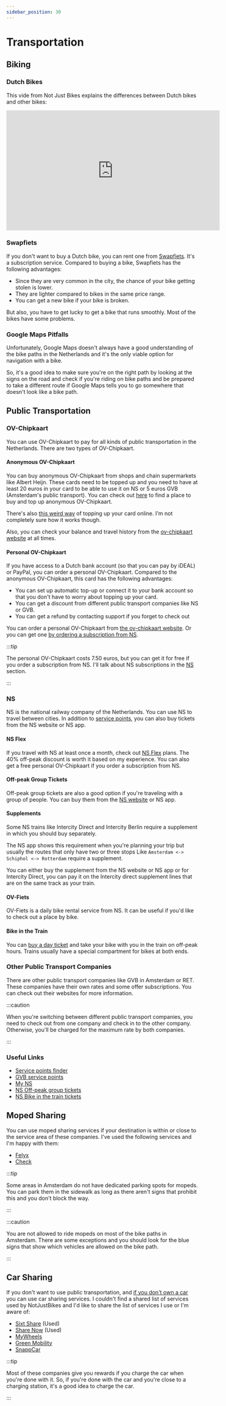 ```yaml
---
sidebar_position: 30
---
```


# Transportation

## Biking

### Dutch Bikes

This vide from Not Just Bikes explains the differences between Dutch bikes and other bikes:

<iframe width="560" height="315" src="https://www.youtube.com/embed/aESqrP3hfi8" title="YouTube video player" frameborder="0" allow="accelerometer; autoplay; clipboard-write; encrypted-media; gyroscope; picture-in-picture; web-share" allowfullscreen></iframe>

### Swapfiets

If you don't want to buy a Dutch bike, you can rent one from [Swapfiets][swapfiets]. It's a subscription service. Compared to buying a bike, Swapfiets has the following advantages:

- Since they are very common in the city, the chance of your bike getting stolen is lower.
- They are lighter compared to bikes in the same price range.
- You can get a new bike if your bike is broken.

But also, you have to get lucky to get a bike that runs smoothly. Most of the bikes have some problems.

### Google Maps Pitfalls

Unfortunately, Google Maps doesn't always have a good understanding of the bike paths in the Netherlands and it's the only viable option for navigation with a bike.

So, it's a good idea to make sure you're on the right path by looking at the signs on the road and check if you're riding on bike paths and be prepared to take a different route if Google Maps tells you to go somewhere that doesn't look like a bike path.

## Public Transportation

### OV-Chipkaart

You can use OV-Chipkaart to pay for all kinds of public transportation in the Netherlands. There are two types of OV-Chipkaart.

#### Anonymous OV-Chipkaart

You can buy anonymous OV-Chipkaart from shops and chain supermarkets like Albert Heijn. These cards need to be topped up and you need to have at least 20 euros in your card to be able to use it on NS or 5 euros GVB (Amsterdam's public transport). You can check out [here][service-points-finder] to find a place to buy and top up anonymous OV-Chipkaart.

There's also [this weird way][ov-chipkaart-order-credit] of topping up your card online. I'm not completely sure how it works though.

Also, you can check your balance and travel history from the [ov-chipkaart website][ov-chipkaart] at all times.

#### Personal OV-Chipkaart

If you have access to a Dutch bank account (so that you can pay by iDEAL) or PayPal, you can order a personal OV-Chipkaart. Compared to the anonymous OV-Chipkaart, this card has the following advantages:

- You can set up automatic top-up or connect it to your bank account so that you don't have to worry about topping up your card.
- You can get a discount from different public transport companies like NS or GVB.
- You can get a refund by contacting support if you forget to check out

You can order a personal OV-Chipkaart from [the ov-chipkaart website][ov-chipkaart]. Or you can get one [by ordering a subscription from NS][ns-flex].

:::tip

The personal OV-Chipkaart costs 7.50 euros, but you can get it for free if you order a subscription from NS. I'll talk about NS subscriptions in the [NS](#ns) section.

:::

### NS

NS is the national railway company of the Netherlands. You can use NS to travel between cities. In addition to [service points][service-points-finder], you can also buy tickets from the NS website or NS app.

#### NS Flex

If you travel with NS at least once a month, check out [NS Flex][ns-flex] plans. The 40% off-peak discount is worth it based on my experience. You can also get a free personal OV-Chipkaart if you order a subscription from NS.

#### Off-peak Group Tickets

Off-peak group tickets are also a good option if you're traveling with a group of people. You can buy them from the [NS website][ns-offpeak-ticket] or NS app.

#### Supplements

Some NS trains like Intercity Direct and Intercity Berlin require a supplement in which you should buy separately.

The NS app shows this requirement when you're planning your trip but usually the routes that only have two or three stops Like `Amsterdam <-> Schiphol <-> Rotterdam` require a supplement.

You can either buy the supplement from the NS website or NS app or for Intercity Direct, you can pay it on the Intercity direct supplement lines that are on the same track as your train.

#### OV-Fiets

OV-Fiets is a daily bike rental service from NS. It can be useful if you'd like to check out a place by bike.

#### Bike in the Train

You can [buy a day ticket][ns-bike-in-train-ticket] and take your bike with you in the train on off-peak hours. Trains usually have a special compartment for bikes at both ends.

### Other Public Transport Companies

There are other public transport companies like GVB in Amsterdam or RET. These companies have their own rates and some offer subscriptions. You can check out their websites for more information.

:::caution

When you're switching between different public transport companies, you need to check out from one company and check in to the other company. Otherwise, you'll be charged for the maximum rate by both companies.

:::

### Useful Links

- [Service points finder][service-points-finder]
- [GVB service points][gvb-service-points]
- [My NS][my-ns]
- [NS Off-peak group tickets][ns-offpeak-ticket]
- [NS Bike in the train tickets][ns-bike-in-train-ticket]

## Moped Sharing

You can use moped sharing services if your destination is within or close to the service area of these companies. I've used the following services and I'm happy with them:

- [Felyx][felyx]
- [Check][check]

:::tip

Some areas in Amsterdam do not have dedicated parking spots for mopeds. You can park them in the sidewalk as long as there aren't signs that prohibit this and you don't block the way.

:::

:::caution

You are not allowed to ride mopeds on most of the bike paths in Amsterdam. There are some exceptions and you should look for the blue signs that show which vehicles are allowed on the bike path.

:::

## Car Sharing

If you don't want to use public transportation, and [if you don't own a car](https://youtu.be/OObwqreAJ48) you can use car sharing services. I couldn't find a shared list of services used by NotJustBikes and I'd like to share the list of services I use or I'm aware of:

- [Sixt Share][sixt-share] (Used)
- [Share Now][share-now] (Used)
- [MyWheels][mywheels]
- [Green Mobility][green-mobility]
- [SnappCar][snappcar]

:::tip

Most of these companies give you rewards if you charge the car when you're done with it. So, if you're done with the car and you're close to a charging station, it's a good idea to charge the car.

:::


[swapfiets]: https://swapfiets.nl/en/
[service-points-finder]: https://www.ov-chipkaart.nl/en/service-points-finder
[ov-chipkaart-order-credit]: https://www.ov-chipkaart.nl/en/order-credit
[gvb-service-points]: https://reisinfo.gvb.nl/en/lagen/oplaadpunten/gvb-servicepunt
[ov-chipkaart]: https://www.ov-chipkaart.nl/en/
[ns-flex]: https://www.ns.nl/en/nsflex/webshop#/abonnementen/lijst
[my-ns]: https://www.ns.nl/en/mijnns
[ns-offpeak-ticket]: https://www.ns.nl/producten/en/meest-gekocht/p/groepsticket-daluren
[ns-bike-in-train-ticket]: https://www.ns.nl/producten/onbeperkt-reizen/p/fietskaart-dal
[sixt-share]: https://www.sixt.nl/sixt-share/
[share-now]: https://www.share-now.com/nl/en/
[mywheels]: https://mywheels.nl/
[green-mobility]: https://greenmobility.com/
[snappcar]: https://www.snappcar.nl/
[felyx]: https://felyx.nl/
[check]: https://ridecheck.app/
